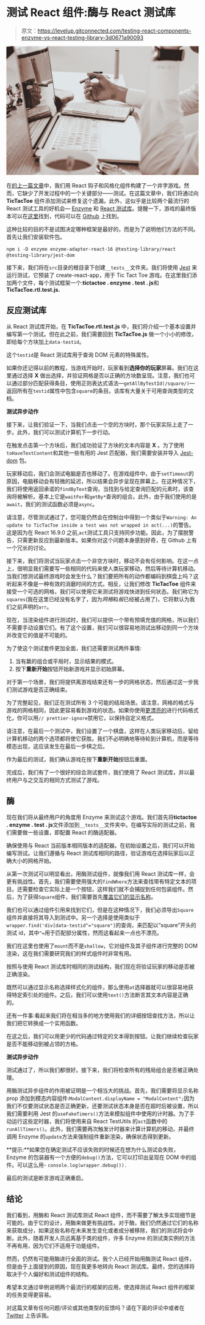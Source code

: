 # 测试 React 组件:酶与 React 测试库

> 原文：<https://levelup.gitconnected.com/testing-react-components-enzyme-vs-react-testing-library-3d0671a90093>

![](img/120be1fca813185c4dfa9318b2164ea6.png)

在[的上一篇文章](/build-your-own-unbeatable-tic-tac-toe-with-react-hooks-and-styled-components-6f36a6dcb8cc)中，我们用 React 钩子和风格化组件构建了一个井字游戏。然而，它缺少了开发过程中的一个关键部分——测试。在这篇文章中，我们将通过向 **TicTacToe** 组件添加测试来修复这个遗漏。此外，这似乎是比较两个最流行的 React 测试工具的好机会— [Enzyme](https://github.com/airbnb/enzyme) 和 [React 测试库](http://github.com/testing-library/react-testing-library)。提醒一下，游戏的最终版本可以在[这里](https://clarity-89.github.io/React_tic_tac_toe/)找到，代码可以在 [Github](https://github.com/Clarity-89/React_tic_tac_toe) 上找到。

这种比较的目的不是试图决定哪种框架是最好的，而是为了说明他们方法的不同。首先让我们安装软件包。

```
npm i -D enzyme enzyme-adapter-react-16 @testing-library/react @testing-library/jest-dom
```

接下来，我们将在`src`目录的根目录下创建`__tests__`文件夹。我们将使用 [Jest](https://jestjs.io/) 来运行测试，它预装了 create-react-app，用于 Tic Tact Toe 游戏。在这里我们添加两个文件，每个测试框架一个:**tictactoe . enzyme . test . js**和 **TicTacToe.rtl.test.js.**

## 反应测试库

从 React 测试库开始，在 **TicTacToe.rtl.test.js** 中，我们将介绍一个基本设置并编写第一个测试。但在此之前，我们需要回到 **TicTacToe.js** 做一个小小的修改，即给每个方块加上`data-testid`。

这个`testid`是 React 测试库用于查询 DOM 元素的特殊属性。

如果你还记得以前的教程，当游戏开始时，玩家看到**选择你的玩家**屏幕。我们在这里通过选择 **X** 做出选择，并验证网格是否以正确的方块数呈现。注意，我们也可以通过部分匹配获得条目，使用正则表达式语法—`getAllByTestId(/square/)`—返回所有在`testid`属性中包含`square`的条目。该库有大量关于可用查询类型的文档。

**测试异步动作**

接下来，让我们验证一下，当我们点击一个空的方块时，那个玩家实际上走了一步。此外，我们可以测试计算机下一步行动。

在触发点击第一个方块后，我们成功验证了方块的文本内容是 **X** 。为了使用`toHaveTextContent`和其他一些有用的 Jest 匹配器，我们需要安装并导入 [Jest-dom](https://github.com/testing-library/jest-dom) 包。

玩家移动后，我们会测试电脑是否也移动了。在游戏组件中，由于`setTimeout`的原因，电脑移动会有轻微的延迟，所以结果会异步呈现在屏幕上。在这种情况下，我们将使用返回承诺的`findByText`查询，当找到与给定查询匹配的元素时，该查询将被解析。基本上它是`waitFor`和`getBy*`查询的组合。此外，由于我们使用的是`await`，我们的测试函数必须是`async`。

请注意，尽管测试通过了，您可能仍然会在控制台中得到一个类似于`Warning: An update to TicTacToe inside a test was not wrapped in act(...)`的警告。这是因为在 React 16.9.0 之前,`act`测试工具只支持同步功能。因此，为了摆脱警告，只需更新反应到最新版本。如果你对这个问题本身感到好奇，在 Github 上有一个冗长的讨论。

接下来，我们将测试当玩家点击一个非空方块时，移动不会有任何影响。在这一点上，很明显我们需要写一些相同的代码来使人类玩家移动，然后等待计算机移动。当我们想测试最终游戏时会发生什么？我们要把所有的动作都编码到棋盘上吗？这听起来不像是一种有效的消磨时间的方式。相反，让我们修改 **TicTacToe** 组件来接受一个可选的网格，我们可以使用它来测试将游戏快进到任何状态。我们称它为`squares`(我在这里已经没有名字了，因为*网格*和*板*已经被占用了)，它将默认为我们之前声明的`arr`。

现在，当渲染组件进行测试时，我们可以提供一个带有预填充值的网格，所以我们不需要手动设置它们。有了这个设置，我们可以很容易地测试出移动到同一个方块并改变它的值是不可能的。

为了使这个测试套件更加全面，我们还需要测试两件事情:

1.  当有赢的组合或平局时，显示结果的模式。
2.  按下**重新开始**按钮开始新游戏并显示初始屏幕。

对于第一个场景，我们将提供离游戏结束还有一步的网格状态，然后通过这一步我们测试游戏是否正确结束。

为了完整起见，我们正在测试所有 3 个可能的结局场景。请注意，网格的格式与游戏的网格相同，因此更容易看到游戏的状态。如果你使用[更漂亮的](https://prettier.io/)进行代码格式化，你可以用`// prettier-ignore`禁用它，以保持自定义格式。

请注意，在最后一个测试中，我们设置了一个棋盘，这样在人类玩家移动后，留给计算机移动的两个选项都将使它获胜。我们不必明确地等待轮到计算机，而是等待模态出现，这应该发生在最后一步棋之后。

作为最后的测试，我们确认游戏在按下**重新开始**按钮后重置。

完成后，我们有了一个很好的综合测试套件，我们使用了 React 测试库，并以最终用户与之交互的相同方式测试了游戏。

## 酶

现在我们将从最终用户的角度用 Enzyme 来测试这个游戏。我们首先将**tictactoe . enzyme . test . js**文件添加到`__tests__`文件夹中。在编写实际的测试之前，我们需要做一些设置，即配置 React 的酶适配器。

确保使用与 React 当前版本相同版本的适配器。在初始设置之后，我们可以开始编写测试。让我们遵循与 React 测试库相同的路径，验证游戏在选择玩家后以正确大小的网格开始。

从第一次测试可以明显看出，用酶测试组件，就像我们用 React 测试库一样，会更有挑战性。首先，我们需要使用强大的`findWhere`方法来查找带有特定文本的项目。还需要检查它实际上是一个按钮，这样我们就不会捕捉到任何包装组件。然后，为了获得`Square`组件，我们需要首先[覆盖它们的显示名称](https://github.com/styled-components/styled-components/issues/896#issuecomment-332348516)。

我们也可以通过组件引用来找到它们，但是在这种情况下，我们必须导出`Square`组件并直接将其导入到测试中。另一个选择是使用类似于`wrapper.find('div[data-testid^="square"]`的查询，来匹配以“square”开头的测试 id，其中`^=`用于匹配部分属性，然而这看起来一点也不漂亮。

我们在这里也使用了`mount`而不是`shallow`，它对组件及其子组件进行完整的 DOM 渲染，这在我们需要研究我们的样式组件时非常有用。

按照与使用 React 测试库时相同的测试结构，我们现在将验证玩家的移动是否被正确渲染。

既然可以通过显示名称选择样式化的组件，那么使用`at`选择器就可以很容易地获得特定索引处的组件。之后，我们可以使用`text()`方法断言其文本内容是正确的。

还有一件事:看起来我们将在相当多的地方使用我们的详细按钮查找方法，所以让我们把它转换成一个实用函数。

在这之后，我们可以用更少的代码通过特定的文本得到按钮。让我们继续检查玩家是否不能移动到被占领的方格。

**测试异步动作**

测试通过了，所以我们都很好。接下来，我们将检查所有的残局组合是否被正确处理。

用酶测试异步组件的作用被证明是一个相当大的挑战。首先，我们需要将显示名称 prop 添加到模态内容组件:`ModalContent.displayName = "ModalContent";`因为我们不仅要测试状态是否正确更新，还要测试状态本身是否在超时后被设置，所以我们需要利用 Jest 的`useFakeTimers()`方法来模拟组件中使用的计时器。为了手动运行这些定时器，我们将使用来自 React TestUtils 的`act`函数中的`runAllTimers()`。此外，我们需要再次触发计时器来计算计算机的移动，并最终调用 Enzyme 的`update`方法来强制组件重新渲染，确保状态得到更新。

**提示:**如果您在确定测试不应该失败的时候还在想为什么测试会失败，Enzyme 的包装器有一个方便的`debug()`方法，它可以打印出呈现在 DOM 中的组件。可以这么用- `console.log(wrapper.debug()).`

最后的测试是断言游戏正确重启。

## 结论

我们看到，用酶和 React 测试库测试 React 组件，而不需要了解太多实现细节是可能的。由于它的设计，用酶来做更有挑战性。对于酶，我们仍然通过它们的名称来获取成分，如果这些名称在未来发生变化或者成分被移除，我们的测试将会中断。此外，随着开发人员远离基于类的组件，许多 Enzyme 的测试类实例的方法不再有用，因为它们不适用于功能组件。

然而，仍然有可能用酶进行全面的测试。我个人已经开始用酶测试 React 组件，但是由于上面提到的原因，现在我更多地转向 React 测试库。最终，您的选择将取决于个人偏好和测试组件的结构。

希望本文通过举例说明两个最流行的框架的应用，使选择测试 React 组件的框架的任务变得更容易。

对这篇文章有任何问题/评论或其他类型的反馈吗？请在下面的评论中或者在 [Twitter](https://mobile.twitter.com/Clarity_89) 上告诉我。